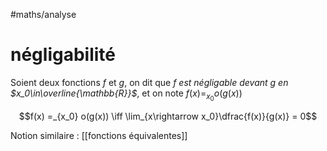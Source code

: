 #maths/analyse 
# négligabilité
Soient deux fonctions $f$ et $g$, on dit que _$f$ est négligable devant $g$ en $x_0\in\overline{\mathbb{R}}$_, et on note $f(x) =_{x_0} o(g(x))$

$$f(x) =_{x_0} o(g(x)) \iff \lim_{x\rightarrow x_0}\dfrac{f(x)}{g(x)} = 0$$


Notion similaire : [[fonctions équivalentes]]

